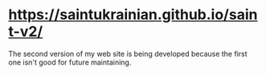 # https://saintukrainian.github.io/saint-v2/
The second version of my web site is being developed because the first one isn't good for future maintaining.
